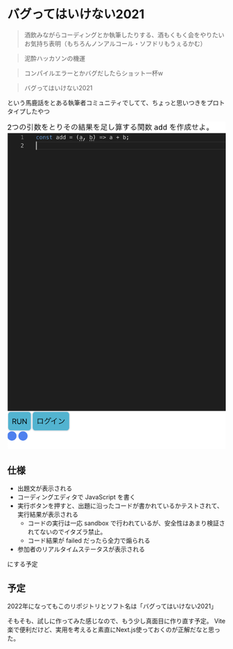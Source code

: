 # バグってはいけない2021

> 酒飲みながらコーディングとか執筆したりする、酒もくもく会をやりたいお気持ち表明（もちろんノンアルコール・ソフドリもうぇるかむ）

> 泥酔ハッカソンの機運

> コンパイルエラーとかバグだしたらショット一杯w

> バグってはいけない2021

という馬鹿話をとある執筆者コミュニティでしてて、ちょっと思いつきをプロトタイプしたやつ

![こんなかんじのやつ](./ss.png)

## 仕様

* 出題文が表示される
* コーディングエディタで JavaScript を書く
* 実行ボタンを押すと、出題に沿ったコードが書かれているかテストされて、実行結果が表示される
  - コードの実行は一応 sandbox で行われているが、安全性はあまり検証されてないのでイタズラ禁止。
  - コード結果が failed だったら全力で煽られる
* 参加者のリアルタイムステータスが表示される

にする予定

## 予定

2022年になってもこのリポジトリとソフト名は「バグってはいけない2021」

そもそも、試しに作ってみた感じなので、もう少し真面目に作り直す予定。
Vite楽で便利だけど、実用を考えると素直にNext.js使っておくのが正解だなと思った。
